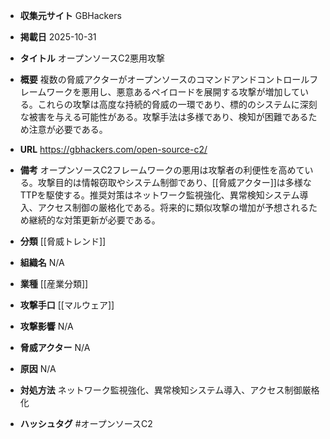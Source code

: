 - **収集元サイト**
GBHackers

- **掲載日**
2025-10-31

- **タイトル**
オープンソースC2悪用攻撃

- **概要**
複数の脅威アクターがオープンソースのコマンドアンドコントロールフレームワークを悪用し、悪意あるペイロードを展開する攻撃が増加している。これらの攻撃は高度な持続的脅威の一環であり、標的のシステムに深刻な被害を与える可能性がある。攻撃手法は多様であり、検知が困難であるため注意が必要である。

- **URL**
https://gbhackers.com/open-source-c2/

- **備考**
オープンソースC2フレームワークの悪用は攻撃者の利便性を高めている。攻撃目的は情報窃取やシステム制御であり、[[脅威アクター]]は多様なTTPを駆使する。推奨対策はネットワーク監視強化、異常検知システム導入、アクセス制御の厳格化である。将来的に類似攻撃の増加が予想されるため継続的な対策更新が必要である。

- **分類**
[[脅威トレンド]]

- **組織名**
N/A

- **業種**
[[産業分類]]

- **攻撃手口**
[[マルウェア]]

- **攻撃影響**
N/A

- **脅威アクター**
N/A

- **原因**
N/A

- **対処方法**
ネットワーク監視強化、異常検知システム導入、アクセス制御厳格化

- **ハッシュタグ**
#オープンソースC2
